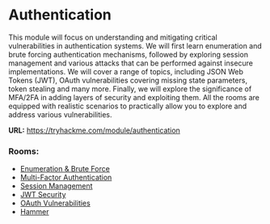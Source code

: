 # Authentication

This module will focus on understanding and mitigating critical vulnerabilities in authentication systems. We will first learn enumeration and brute forcing authentication mechanisms, followed by exploring session management and various attacks that can be performed against insecure implementations. We will cover a range of topics, including JSON Web Tokens (JWT), OAuth vulnerabilities covering missing state parameters, token stealing and many more. Finally, we will explore the significance of MFA/2FA in adding layers of security and exploiting them. All the rooms are equipped with realistic scenarios to practically allow you to explore and address various vulnerabilities.

**URL:** https://tryhackme.com/module/authentication

### Rooms: 
- [Enumeration & Brute Force](./enumeration-brute-force.md)
- [Multi-Factor Authentication](./multi-factor-authentication.md)
- [Session Management](./session-management.md)
- [JWT Security](./jwt-security.md)
- [OAuth Vulnerabilities](./oauth-vulnerabilties.md)
- [Hammer](./hammer.md)
